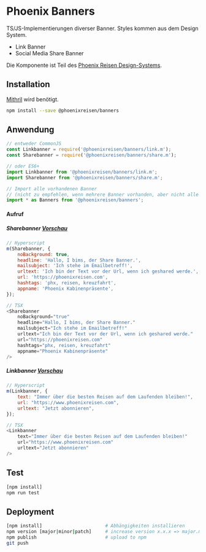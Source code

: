 # Phoenix Banners

TS/JS-Implementierungen diverser Banner. Styles kommen aus dem Design System.

- Link Banner
- Social Media Share Banner

Die Komponente ist Teil des [Phoenix Reisen Design-Systems](https://design-system.phoenixreisen.net).

## Installation

[Mithril](https://mithril.js.org/) wird benötigt.

```bash
npm install --save @phoenixreisen/banners
```

## Anwendung

```js
// entweder CommonJS
const Linkbanner = require('@phoenixreisen/banners/link.m');
const Sharebanner = require('@phoenixreisen/banners/share.m');

// oder ES6+
import Linkbanner from '@phoenixreisen/banners/link.m';
import Sharebanner from '@phoenixreisen/banners/share.m';

// Import alle vorhandenen Banner
// (nicht zu empfehlen, wenn mehrere Banner vorhanden, aber nicht alle benutzt werden)
import * as Banners from '@phoenixreisen/banners';
```

#### Aufruf

##### Sharebanner [Vorschau](http://localhost:3027/section-200.html)

```js
// Hyperscript
m(Sharebanner, {
    noBackground: true,
    headline: 'Hallo, I bims, der Share Banner.',
    mailsubject: 'Ich stehe im Emailbetreff!',
    urltext: 'Ich bin der Text vor der Url, wenn ich geshared werde.',
    url: 'https://phoenixreisen.com',
    hashtags: 'phx, reisen, kreuzfahrt',
    appname: 'Phoenix Kabinenpräsente',
});

// TSX
<Sharebanner
    noBackground="true"
    headline="Hallo, I bims, der Share Banner."
    mailsubject="Ich stehe im Emailbetreff!"
    urltext="Ich bin der Text vor der Url, wenn ich geshared werde."
    url="https://phoenixreisen.com"
    hashtags="phx, reisen, kreuzfahrt"
    appname="Phoenix Kabinenpräsente"
/>
```

##### Linkbanner [Vorschau](http://localhost:3027/section-200.html)

```js
// Hyperscript
m(Linkbanner, {
    text: "Immer über die besten Reisen auf dem Laufenden bleiben!",    //optional
    url: "https://www.phoenixreisen.com",                               //pflicht
    urltext: "Jetzt abonnieren",                                        //pflicht
});

// TSX
<Linkbanner
    text="Immer über die besten Reisen auf dem Laufenden bleiben!"      //optional
    url="https://www.phoenixreisen.com"                                 //pflicht
    urltext="Jetzt abonnieren"                                          //pflicht
/>
```

## Test

```bash
[npm install]
npm run test
```

## Deployment

```bash
[npm install]                       # Abhängigkeiten installieren
npm version [major|minor|patch]     # increase version x.x.x => major.minor.patch
npm publish                         # upload to npm
git push
```